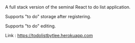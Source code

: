 A full stack version of the seminal React to do list application.

Supports "to do" storage after registering.

Supports "to do" editing.

Link : https://todolistbytlee.herokuapp.com



